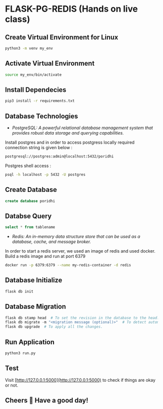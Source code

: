 # FLASK-PG-REDIS (Hands on live class)

## Create Virtual Environment for Linux

```bash
python3 -m venv my_env
```

## Activate Virtual Environment

```bash
source my_env/bin/activate
```

## Install Dependecies

```bash
pip3 install -r requirements.txt
```


## Database Technologies

- <i>PostgreSQL: A powerful relational database management system that provides robust data storage and querying capabilities.</i>

<p>Install postgres and in order to access postgress locally required connection string is given below :</p>

```bash
postgresql://postgres:admin@localhost:5432/poridhi
```
<p>Postgres shell access :</p>

```bash
psql -h localhost -p 5432 -U postgres
```

## Create Database

```sql
create database poridhi
```

## Databse Query

```sql
select * from tablename
```

- <i>Redis: An in-memory data structure store that can be used as a database, cache, and message broker.</i>

<p>In order to start a redis server, we used an image of redis and used docker. Build a redis image and run at port 6379</p>

```bash
docker run -p 6379:6379 --name my-redis-container -d redis
```

## Database Initialize
```python
flask db init
```

## Database Migration

```python
flask db stamp head  # To set the revision in the database to the head.
flask db migrate -m "<migration message (optional)>"  # To detect automatically all the changes.
flask db upgrade  # To apply all the changes.
```

## Run Application

```python
python3 run.py
```

## Test
Visit [http://127.0.0.1:5000](http://127.0.0.1:5000) to check if things are okay or not.

## Cheers 🍻 Have a good day!
